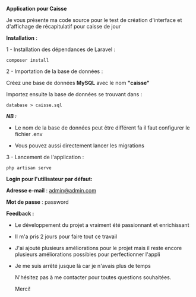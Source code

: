 **Application pour Caisse**

Je vous présente ma code source pour le test de création d'interface et d'affichage de récapitulatif pour caisse de jour
	
**Installation** : 
	
1 - Installation des dépendances de Laravel : 
```
composer install
```
			
2 - Importation de la base de données :
			
 Créez une base de données **MySQL** avec le nom **"caisse"**
			
 Importez ensuite la base de données se trouvant dans :
			
 ```
 database > caisse.sql
 ```
				
**_NB :_**
			
- Le nom de la base de données peut être différent fa il faut configurer le fichier .env
			
- Vous pouvez aussi directement lancer les migrations
			
			
3 - Lancement de l'application : 
			
```
php artisan serve
```
			
**Login pour l'utilisateur par défaut:**	
		
**Adresse e-mail** : admin@admin.com
			
**Mot de passe** : password
		
	
**Feedback :**
		
-	Le développement du projet a vraiment été passionnant et enrichissant 
		
-	Il m'a pris 2 jours pour faire tout ce travail
		
-	J'ai ajouté plusieurs améliorations pour le projet mais il reste encore plusieurs améliorations possibles pour perfectionner l'appli
		
-	Je me suis arrêté jusque là car je n'avais plus de temps
		
	
	N'hésitez pas à me contacter pour toutes questions souhaitées. 
	
	Merci!
